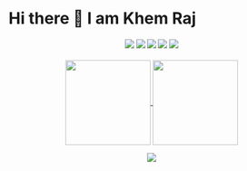 # Hi there 👋 I am Khem Raj

<h4 align="center">
<img src="https://readme-components.vercel.app/api?component=logo&logo=yoctoproject&text=false&animation=spin&fill=black&textfill=bface6&">
<img src="https://readme-components.vercel.app/api?component=logo&logo=llvm&text=false&animation=spin&fill=black&textfill=bface6&">
<img src="https://readme-components.vercel.app/api?component=logo&logo=c&text=false&animation=spin&fill=black&textfill=bface6&">
<img src="https://readme-components.vercel.app/api?component=logo&logo=neovim&text=false&animation=spin&fill=black&textfill=bface6&">
<img src="https://readme-components.vercel.app/api?component=logo&logo=linux&text=false&animation=spin&fill=black&textfill=bface6&">
</h4>

<p align="center">
  <a href="https://github.com/kraj">
    <img align="center"
         height="150em"
         src="https://github-readme-stats.vercel.app/api?username=kraj&show_icons=true&include_all_commits=true&count_private=true&theme=apprentice&hide_border=true&bg_color=0D1117" />
  </a>
    
  <a href="https://github.com/kraj">
    <img align="center"
         height="150em"
         src="https://github-readme-stats.vercel.app/api/top-langs?username=kraj&show_icons=true&include_all_commits=true&count_private=true&theme=apprentice&hide_border=true&bg_color=0D1117&layout=compact" />
  </a>
</p>

<p align="center">
  <a href="https://github.com/kraj">
    <img
      align="center"
      src="https://github-profile-trophy.vercel.app/?username=kraj&theme=onedark&no-frame=true&row=1&&margin-w=20&no-bg=true"/>
  </a>
</p>
